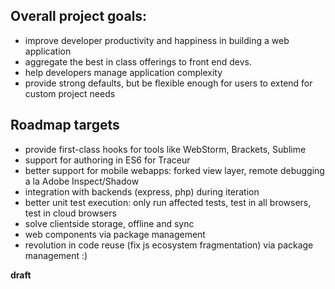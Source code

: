 ## Overall project goals: 

* improve developer productivity and happiness in building a web application
* aggregate the best in class offerings to front end devs.
* help developers manage application complexity
* provide strong defaults, but be flexible enough for users to extend for custom project needs

## Roadmap targets

* provide first-class hooks for tools like WebStorm, Brackets, Sublime
* support for authoring in ES6 for Traceur
* better support for mobile webapps: forked view layer, remote debugging a la Adobe Inspect/Shadow
* integration with backends (express, php) during iteration
* better unit test execution: only run affected tests, test in all browsers, test in cloud browsers
* solve clientside storage, offline and sync
* web components via package management
* revolution in code reuse (fix js ecosystem fragmentation) via package management :)

__draft__